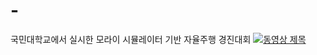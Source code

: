 # -
국민대학교에서 실시한 모라이 시뮬레이터 기반 자율주행 경진대회 
[![동영상 제목](http://img.youtube.com/vi/y3GVUaxzhh0?si=dTY0BfWZ3mWT73vx/0.jpg)](http://www.youtube.com/watch?v=y3GVUaxzhh0?si=dTY0BfWZ3mWT73vx)
